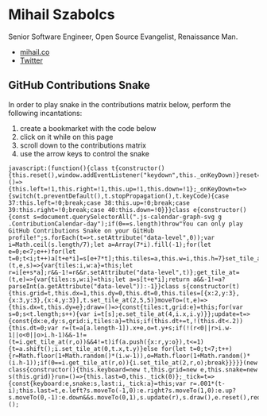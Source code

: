 Mihail Szabolcs
===============
Senior Software Engineer, Open Source Evangelist, Renaissance Man.

- [mihail.co][1]
- [Twitter][2]

GitHub Contributions Snake
--------------------------
In order to play snake in the contributions matrix below, perform the following incantations:

1. create a bookmarket with the code below
2. click on it while on this page
3. scroll down to the contributions matrix
4. use the arrow keys to control the snake

```javascrupt
javascript:(function(){class t{constructor(){this.reset(),window.addEventListener("keydown",this._onKeyDown)}reset=()=>{this.left=!1,this.right=!1,this.up=!1,this.down=!1};_onKeyDown=t=>{switch(t.preventDefault(),t.stopPropagation(),t.keyCode){case 37:this.left=!0;break;case 38:this.up=!0;break;case 39:this.right=!0;break;case 40:this.down=!0}}}class e{constructor(){const s=document.querySelectorAll(".js-calendar-graph-svg g .ContributionCalendar-day");if(0==s.length)throw"You can only play GitHub Contributions Snake on your GitHub profile!";s.forEach(t=>t.setAttribute("data-level",0));var i=Math.ceil(s.length/7);let a=Array(7*i).fill(-1);for(let e=0;e<7;e++)for(let t=0;t<i;t++)a[t+e*i]=s[e+7*t];this.tiles=a,this.w=i,this.h=7}set_tile_at=(t,e,s)=>{var{tiles:i,w:a}=this;let r=i[e+s*a];r&&-1!=r&&r.setAttribute("data-level",t)};get_tile_at=(t,e)=>{var{tiles:s,w:i}=this;let a=s[t+e*i];return a&&-1!=a?parseInt(a.getAttribute("data-level")):-1}}class s{constructor(t){this.grid=t,this.dx=1,this.dy=0,this.dt=0,this.tiles=[{x:2,y:3},{x:3,y:3},{x:4,y:3}],t.set_tile_at(2,5,5)}moveTo=(t,e)=>{this.dx=t,this.dy=e};draw=()=>{const{tiles:t,grid:e}=this;for(var s=0;s<t.length;s++){var i=t[s];e.set_tile_at(4,i.x,i.y)}};update=t=>{const{dx:e,dy:s,grid:i,tiles:a}=this;if(this.dt+=t,!(this.dt<.2)){this.dt=0;var r=(t=a[a.length-1]).x+e,o=t.y+s;if(!(r<0||r>i.w-1||o<0||o>i.h-1)&&-1!=(t=i.get_tile_at(r,o))&&4!=t)if(a.push({x:r,y:o}),t<=1){t=a.shift();i.set_tile_at(0,t.x,t.y)}else for(let t=0;t<7;t++){r=Math.floor(1+Math.random()*(i.w-1)),o=Math.floor(1+Math.random()*(i.h-1));if(0==i.get_tile_at(r,o)){i.set_tile_at(2,r,o);break}}}}}(new class{constructor(){this.keyboard=new t,this.grid=new e,this.snake=new s(this.grid)}run=()=>{this.last=0,this._tick(0)};_tick=t=>{const{keyboard:e,snake:s,last:i,_tick:a}=this;var r=.001*(t-i);this.last=t,e.left?s.moveTo(-1,0):e.right?s.moveTo(1,0):e.up?s.moveTo(0,-1):e.down&&s.moveTo(0,1),s.update(r),s.draw(),e.reset(),requestAnimationFrame(a)}}).run()})();
```

[1]: https://mihail.co
[2]: https://twitter.com/c0d3rguy
